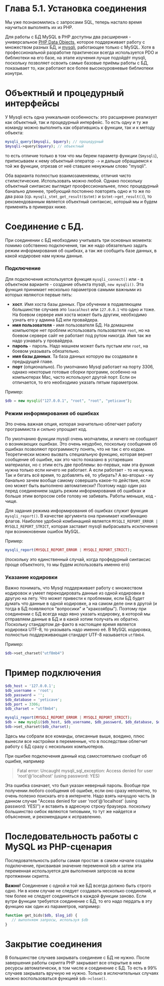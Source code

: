 # Глава 5.1. Установка соединения

Мы уже познакомились с запросами SQL, теперь настало время научиться выполнять их из РНР.

Для работы с БД MySQL в РНР доступны два расширения - универсальное [PHP Data Objects](https://www.php.net/pdo), которое поддерживает работу с множеством разных БД, и [mysqli](https://www.php.net/mysqli), работающее только с MySQL. Хотя в профессиональной разработке практически всегда используется PDO и библиотеки на его базе, на этапе изучения лучше подойдёт mysqli, поскольку позволяет освоить самые базовые приёмы работы с БД, показывает то, как работают все более высокоуровневые библиотеки изнутри. 

# Объектный и процедурный интерфейсы

У Mysqli есть одна уникальная особенность: это расширение реализует как объектный, так и процедурный интерфейс. То есть одну и ту же команду можно выполнить как обратившись к функции, так и к методу объекта:
```php
mysqli_query($mysqli, $query); // процедурный
$mysqli->query($query); // объектный
```
то есть отличие только в том что мы берем параметр функции (`$mysqli`), приписываем к нему объектный оператор `->` и дальше обращаемся к той же функции, отрезав от неё ставшее ненужным слово "mysqli".    

Оба варианта полностью взаимозаменяемы, отличия чисто стилистические. Использовать можно любой. 
Однако поскольку объектный синтаксис выглядит проофессиональнее, плюс процедурный банально длиннее, требующий постоянно повторять одно и то же по два раза (ср. `mysqli_stmt_get_result($stmt)` и `$stmt->get_result()`), то рекомендованным является объектный синтаксис, который мы и будем применять в примерах ниже. 

# Соединение с БД.

При соединении с БД необходимо учитывать три основных момента: помимо собственно подключения, так же надо обязательно задать режим информирования об ошибках, а так же сообщить базе данных, в какой кодировке нам нужны данные.

### Подключение

Для подключения используется функция `mysqli_connect()` или - в объектном варианте - создание объекта mysqli, `new mysqli()`.
Эта функция принимает несколько параметров самыми важными из которых являются первые пять:

- **хост**. Имя хоста базы данных. При обучении в подавляющем большинстве случаев это `loacalhost` или `127.0.0.1` что одно и тоже. На боевом сервере имя хоста может быть другим, необходимо узнать его у админа БД или провайдера. 
- **имя пользователя** - имя пользователя БД. На домашнем компьютере нет проблем использовать пользователя `root`, но на боевом сервере сайт не работает под рутом никогда. Имя так же надо узнавать у провайдера. 
- **пароль** - пароль. Надо машнем может быть пустым или `root`, на боевом указывать обязательно.
- **имя базы данных**. Та база данных которую вы создавали в предыдущей главе.
- **порт** (опционально). По умолчанию Mysql работает на порту 3306, однако некоторые готовые сборки программ, особенно на компьютерах Mac, часто используют другой порт. Если он отличается, то его необходимо указать пятым параметром. 

Пример:
```php
$db = new mysqli("127.0.0.1", "root", "root", "yeticave");
```
### Режим информирования об ошибках

Это очень важная опция, которая значительно облегчает работу программиста и сильно упрощает код. 

По умолчанию функции mysqli очень молчаливы, и ничего не сообщают о возникающих ошибках. Это очень неудобно, поскольку сообщения об ошибках позволяют программисту понять, что не так с его кодом. Теоретически можно вызвать специальную функцию, которая вернет сообщение об ошибке, как это часто показано в устаревших материалах, но с этим есть две проблемы: во-первых, нам эта функия нужна только если ничего не работает. А если работает - то не нужна. Так и бегать всё время, то добавлять её, то убирать? А во-вторых - ну банально зачем вообще самому совершать какое-то действие, если оно может быть выполнено автоматиески? Поэтому надо один раз перед соединением задать режим информирования об ошибках и больше этим вопросом себе голову не забивать. Работы меньше, код - чище.

Для задания режима информирования об ошибках служит функция `mysqli_report()`. В качестве аргумента она принимает комбинацию флагов. Наиболее удобной комбинацией является `MYSQLI_REPORT_ERROR | MYSQLI_REPORT_STRICT`, которая заставит mysqli выбрасывать исключения при возникновении ошибок MySQL. 

Пример:
```php
mysqli_report(MYSQLI_REPORT_ERROR | MYSQLI_REPORT_STRICT);
```
(поскольку это единственный случай, когда профедурный синтаксис проще объектного, то мы будем использовать именно его)

### Указание кодировки

Важно понимать, что Mysql поддерживает работу с множеством кодировок и умеет перекодировать данные из одной кодировки в другую на лету. Что может привести к проблемам, если БД будет думать что данные в одной кодировке, а на самом деле они в другой (и тогда в БД появляются "вопросики" и "кракозябры"). Поэтому при соединении с БД всегда надо явно указать кодировку, в которой мы  отправляем данные в БД и в какой хотим получать их обратно. Поскольку стандартом де-факто в настоящее время является кодировка UTF-8, то указывать надо именно её. В MySQL кодировка, полностью поддерживающая стандарт UTF-8 называется `utf8mb4`.

Пример:
```php
$db->set_charset("utf8mb4")
```

# Пример подключения
```php
$db_host = '127.0.0.1';
$db_username = 'root';
$db_password = '';
$db_database = 'yeticave';
$db_port = 3306;
$db_charset = "utf8mb4";

mysqli_report(MYSQLI_REPORT_ERROR | MYSQLI_REPORT_STRICT);
$db = new mysqli($db_host, $db_username, $db_password, $db_database, $db_port);
$db->set_charset($db_charset);
```
Здесь мы собрали все команды, описанные выше, воедино, плюс вынесли все настройки в переменные, что в последствии облегчит работу с БД сразу с нескольких компьютеров.

При ошибке подключения данный код самостоятельно сообщит об ошибке, например

> Fatal error: Uncaught mysqli_sql_exception: Access denied for user 'root'@'localhost' (using password: YES)

Эта ошибка означает, что был указан неверный пароль. Вообще при получении любого сообщения об ошибке, если оно сразу непонятно, то очень полезно поискать его в интернете. Надо взять начущую часть (в данном случае "Access denied for user 'root'@'localhost' (using password: YES)") и вставить в адресную строку браузера. поскольку большинство оибок являются типовыми, то тут же найдется и объяснение, и рекомендации к исправлению. 

# Последовательность работы с MySQL из PHP-сценария

Последовательность работы самая простая: в самом начале создаём подключение, присваивая значение переменной `$db` и затем эта переменная используется для выполнения запросов на всем протяжении скрипта. 

**Важно!** Соединение с одной и той же БД всегда должно быть строго одно. Ни в коем случае не следует создавать несколько соединений, и тем более не следует соединяться в каждой функции заново. Если вутри функции требуется соединение с БД, то его надо пердать в эту функцию как один из параметров, например:
```php
function get_bids($db, $log_id) {
   // выполняем запросы, используя $db
}
```

# Закрытие соединения

В большинстве случаев закрывать соединеие с БД не нужно. После завершения работы скрипта РНР закрывает все открытые в нем ресурсы автоматически, в том числе и соединение с БД. То есть в 99% случаев закрывать вручную не нужно. Только в ислючительных случаях можно воспользоваться функцией `$db->close()`.



